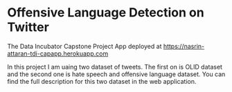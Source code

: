 # Offensive Language Detection on Twitter
The Data Incubator Capstone Project
App deployed at https://nasrin-attaran-tdi-capapp.herokuapp.com

In this project I am uaing two dataset of tweets. The first on is OLID dataset and the second one is hate speech and offensive language dataset. You can find the full description for 
this two dataset in the web application. 



